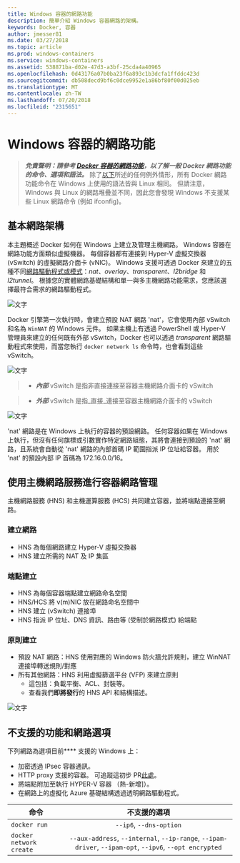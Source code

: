 ```yaml
---
title: Windows 容器的網路功能
description: 簡單介紹 Windows 容器網路的架構。
keywords: Docker, 容器
author: jmesser81
ms.date: 03/27/2018
ms.topic: article
ms.prod: windows-containers
ms.service: windows-containers
ms.assetid: 538871ba-d02e-47d3-a3bf-25cda4a40965
ms.openlocfilehash: 0d43176a07b0ba23f6a893c1b3dcfa1ffddc423d
ms.sourcegitcommit: db508decd9bf6c0dce9952e1a86bf80f00d025eb
ms.translationtype: MT
ms.contentlocale: zh-TW
ms.lasthandoff: 07/20/2018
ms.locfileid: "2315651"
---
```

# <a name="windows-container-networking"></a>Windows 容器的網路功能
> ***免責聲明：請參考 [Docker 容器的網路功能](https://docs.docker.com/engine/userguide/networking/)，以了解一般 Docker 網路功能的命令、選項和語法。*** 除了[以下](#unsupported-features-and-network-options)所述的任何例外情形，所有 Docker 網路功能命令在 Windows 上使用的語法皆與 Linux 相同。 但請注意，Windows 與 Linux 的網路堆疊並不同，因此您會發現 Windows 不支援某些 Linux 網路命令 (例如 ifconfig)。


## <a name="basic-networking-architecture"></a>基本網路架構
本主題概述 Docker 如何在 Windows 上建立及管理主機網路。 Windows 容器在網路功能方面類似虛擬機器。 每個容器都有連接到 Hyper-V 虛擬交換器 (vSwitch) 的虛擬網路介面卡 (vNIC)。 Windows 支援可透過 Docker 來建立的五種不同[網路驅動程式或模式](./network-drivers-topologies.md)：*nat*、*overlay*、*transparent*、*l2bridge* 和 *l2tunnel*。 根據您的實體網路基礎結構和單一與多主機網路功能需求，您應該選擇最符合需求的網路驅動程式。


![文字](media/windowsnetworkstack-simple.png)


Docker 引擎第一次執行時，會建立預設 NAT 網路 'nat'，它會使用內部 vSwitch 和名為 `WinNAT` 的 Windows 元件。 如果主機上有透過 PowerShell 或 Hyper-V 管理員來建立的任何既有外部 vSwitch，Docker 也可以透過 *transparent* 網路驅動程式來使用，而當您執行 ``docker network ls`` 命令時，也會看到這些 vSwitch。  


![文字](media/docker-network-ls.png)


> - ***內部*** vSwitch 是指非直接連接至容器主機網路介面卡的 vSwitch 

> - ***外部*** vSwitch 是指_直接_連接至容器主機網路介面卡的 vSwitch  


![文字](media/get-vmswitch.png)


'nat' 網路是在 Windows 上執行的容器的預設網路。 任何容器如果在 Windows 上執行，但沒有任何旗標或引數實作特定網路組態，其將會連接到預設的 'nat' 網路，且系統會自動從 'nat' 網路的內部首碼 IP 範圍指派 IP 位址給容器。 用於 'nat' 的預設內部 IP 首碼為 172.16.0.0/16。 


## <a name="container-network-management-with-host-network-service"></a>使用主機網路服務進行容器網路管理

主機網路服務 (HNS) 和主機運算服務 (HCS) 共同建立容器，並將端點連接至網路。

### <a name="network-creation"></a>建立網路
  - HNS 為每個網路建立 Hyper-V 虛擬交換器
  - HNS 建立所需的 NAT 及 IP 集區

### <a name="endpoint-creation"></a>端點建立
  - HNS 為每個容器端點建立網路命名空間
  - HNS/HCS 將 v(m)NIC 放在網路命名空間中
  - HNS 建立 (vSwitch) 連接埠
  - HNS 指派 IP 位址、DNS 資訊、路由等 (受制於網路模式) 給端點

### <a name="policy-creation"></a>原則建立
  - 預設 NAT 網路：HNS 使用對應的 Windows 防火牆允許規則，建立 WinNAT 連接埠轉送規則/對應
  - 所有其他網路：HNS 利用虛擬篩選平台 (VFP) 來建立原則
    - 這包括：負載平衡、ACL、封裝等。
    - 查看我們**即將發行**的 HNS API 和結構描述。


![文字](media/HNS-Management-Stack.png)


 ## <a name="unsupported-features-and-network-options"></a>不支援的功能和網路選項
 下列網路為選項目前**** 支援的 Windows 上：
   * 加密透過 IPsec 容器通訊。
   * HTTP proxy 支援的容器。  可追蹤這初步 PR[此處](https://github.com/Microsoft/hcsshim/pull/163)。
   * 將端點附加至執行 HYPER-V 容器 （熱-新增]）。
   * 在網路上的虛擬化 Azure 基礎結構透過透明網路驅動程式。

 | 命令        | 不支援的選項   |
 | ---------------|:--------------------:|
 | ``docker run``|   ``--ip6``, ``--dns-option`` |
 | ``docker network create``| ``--aux-address``, ``--internal``, ``--ip-range``, ``--ipam-driver``, ``--ipam-opt``, ``--ipv6``, ``--opt encrypted`` |